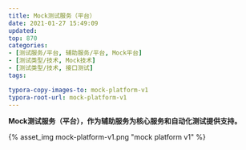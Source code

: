 ```yaml
---
title: Mock测试服务（平台）
date: 2021-01-27 15:49:09
updated: 
top: 870
categories: 
- [测试服务/平台, 辅助服务/平台, Mock平台]
- [测试类型/技术, Mock技术]
- [测试类型/技术, 接口测试]
tags:

typora-copy-images-to: mock-platform-v1
typora-root-url: mock-platform-v1
---
```


**Mock测试服务（平台），作为辅助服务为核心服务和自动化测试提供支持。**

{% asset_img mock-platform-v1.png "mock platform v1" %}